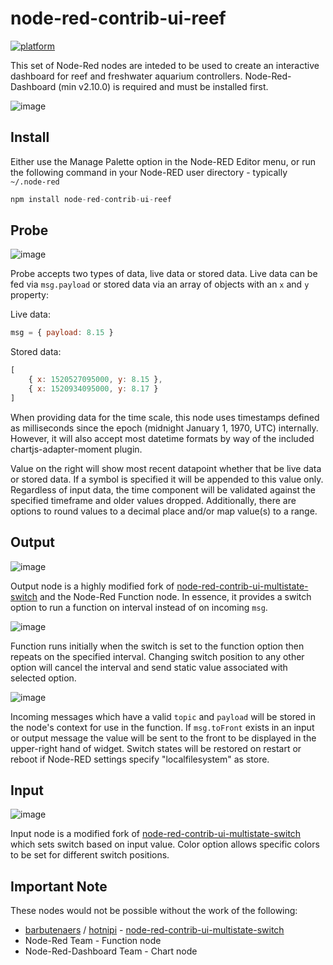 # node-red-contrib-ui-reef

[![platform](https://img.shields.io/badge/platform-Node--RED-red)](https://nodered.org)


This set of Node-Red nodes are inteded to be used to create an interactive dashboard for reef and freshwater aquarium controllers.  Node-Red-Dashboard (min v2.10.0) is required and must be installed first.

![image](https://user-images.githubusercontent.com/45469378/146694931-4b29cefe-bff7-48d8-b2ff-3cca6dedfff5.png)

## Install

Either use the Manage Palette option in the Node-RED Editor menu, or run the following command in your Node-RED user directory - typically `~/.node-red`

```javascript
npm install node-red-contrib-ui-reef
```

## Probe

![image](https://user-images.githubusercontent.com/45469378/146694968-1ff84c32-0ac8-4483-bc17-e7087a5569cc.png)

Probe accepts two types of data, live data or stored data.  Live data can be fed via `msg.payload` or stored data via an array of objects with an `x` and `y` property:

Live data:
```javascript
msg = { payload: 8.15 }
```

Stored data:
```javascript
[
    { x: 1520527095000, y: 8.15 },
    { x: 1520934095000, y: 8.17 }
]
```

When providing data for the time scale, this node uses timestamps defined as milliseconds since the epoch (midnight January 1, 1970, UTC) internally. However, it will also accept most datetime formats by way of the included chartjs-adapter-moment plugin.  

Value on the right will show most recent datapoint whether that be live data or stored data.  If a symbol is specified it will be appended to this value only.  Regardless of input data, the time component will be validated against the specified timeframe and older values dropped.  Additionally, there are options to round values to a decimal place and/or map value(s) to a range.

## Output

![image](https://user-images.githubusercontent.com/45469378/146694977-60294bd5-ef14-4466-bfb1-3784107c5538.png)

Output node is a highly modified fork of [node-red-contrib-ui-multistate-switch](https://github.com/bartbutenaers/node-red-contrib-ui-multistate-switch) and the Node-Red Function node.  In essence, it provides a switch option to run a function on interval instead of on incoming `msg`.  

![image](https://user-images.githubusercontent.com/45469378/146825047-ffd5d5c4-20c0-4af7-86b3-aa49d00e6ddc.png)

Function runs initially when the switch is set to the function option then repeats on the specified interval.  Changing switch position to any other option will cancel the interval and send static value associated with selected option.  

![image](https://user-images.githubusercontent.com/45469378/146826377-84ab1d40-96f7-4ed5-b507-7e0d9cecb6ee.png)

Incoming messages which have a valid `topic` and `payload` will be stored in the node's context for use in the function.  If `msg.toFront` exists in an input or output message the value will be sent to the front to be displayed in the upper-right hand of widget.  Switch states will be restored on restart or reboot if Node-RED settings specify "localfilesystem" as store.

## Input

![image](https://user-images.githubusercontent.com/45469378/146695082-7d691a09-d58b-4a04-9737-af2f5fafc4c8.png)

Input node is a modified fork of [node-red-contrib-ui-multistate-switch](https://github.com/bartbutenaers/node-red-contrib-ui-multistate-switch) which sets switch based on input value.  Color option allows specific colors to be set for different switch positions. 

## Important Note

These nodes would not be possible without the work of the following:

* [barbutenaers](https://github.com/barbutenaers) / [hotnipi](https://github.com/hotNipi) - [node-red-contrib-ui-multistate-switch](https://github.com/bartbutenaers/node-red-contrib-ui-multistate-switch)
* Node-Red Team - Function node
* Node-Red-Dashboard Team - Chart node
